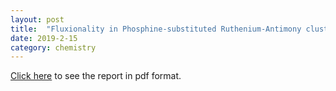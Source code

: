 ```yaml
---
layout: post
title:  "Fluxionality in Phosphine-substituted Ruthenium-Antimony cluster"
date: 2019-2-15
category: chemistry
---
```


[Click here](/organizedchaos/public/AY2012_CM9071_LIUYANG_report.pdf) to see the report in pdf format.